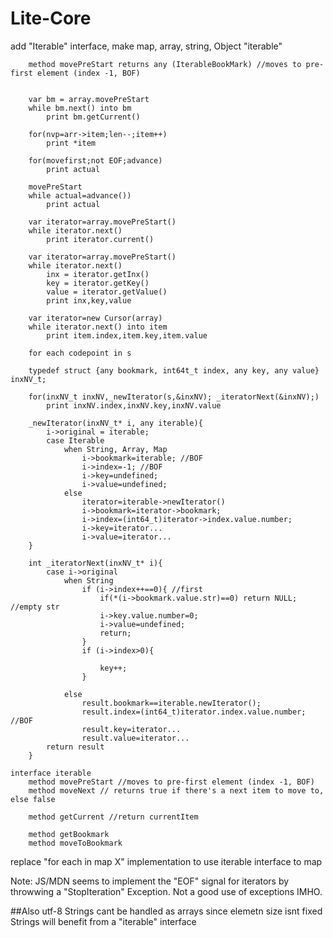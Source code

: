 # Lite-Core

add "Iterable" interface, make map, array, string, Object "iterable"

        method movePreStart returns any (IterableBookMark) //moves to pre-first element (index -1, BOF)


        var bm = array.movePreStart
        while bm.next() into bm
            print bm.getCurrent()

        for(nvp=arr->item;len--;item++)
            print *item

        for(movefirst;not EOF;advance)
            print actual

        movePreStart
        while actual=advance())
            print actual

        var iterator=array.movePreStart()
        while iterator.next()
            print iterator.current()

        var iterator=array.movePreStart()
        while iterator.next()
            inx = iterator.getInx()
            key = iterator.getKey()
            value = iterator.getValue()
            print inx,key,value

        var iterator=new Cursor(array)
        while iterator.next() into item
            print item.index,item.key,item.value

        for each codepoint in s

        typedef struct {any bookmark, int64t_t index, any key, any value} inxNV_t;

        for(inxNV_t inxNV,_newIterator(s,&inxNV); _iteratorNext(&inxNV);)
            print inxNV.index,inxNV.key,inxNV.value

        _newIterator(inxNV_t* i, any iterable){
            i->original = iterable;
            case Iterable
                when String, Array, Map
                    i->bookmark=iterable; //BOF
                    i->index=-1; //BOF
                    i->key=undefined;
                    i->value=undefined;
                else
                    iterator=iterable->newIterator()
                    i->bookmark=iterator->bookmark;
                    i->index=(int64_t)iterator->index.value.number; 
                    i->key=iterator...
                    i->value=iterator...
        }

        int _iteratorNext(inxNV_t* i){
            case i->original
                when String
                    if (i->index++==0){ //first
                        if(*(i->bookmark.value.str)==0) return NULL; //empty str
                        i->key.value.number=0;
                        i->value=undefined;
                        return;
                    }
                    if (i->index>0){
                        
                        key++;
                    }

                else
                    result.bookmark==iterable.newIterator();
                    result.index=(int64_t)iterator.index.value.number; //BOF
                    result.key=iterator...
                    result.value=iterator...
            return result
        }

    interface iterable
        method movePreStart //moves to pre-first element (index -1, BOF)
        method moveNext // returns true if there's a next item to move to, else false

        method getCurrent //return currentItem

        method getBookmark
        method moveToBookmark

replace "for each in map X" implementation to use iterable interface to map

Note: JS/MDN seems to implement the "EOF" signal for iterators by throwwing a "StopIteration" Exception.
Not a good use of exceptions IMHO.

##Also utf-8 Strings cant be handled as arrays since elemetn size isnt fixed
Strings will benefit from a "iterable" interface


